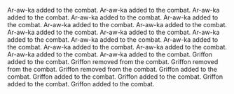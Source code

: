 Ar-aw-ka added to the combat.
Ar-aw-ka added to the combat.
Ar-aw-ka added to the combat.
Ar-aw-ka added to the combat.
Ar-aw-ka added to the combat.
Ar-aw-ka added to the combat.
Ar-aw-ka added to the combat.
Ar-aw-ka added to the combat.
Ar-aw-ka added to the combat.
Ar-aw-ka added to the combat.
Ar-aw-ka added to the combat.
Ar-aw-ka added to the combat.
Ar-aw-ka added to the combat.
Ar-aw-ka added to the combat.
Ar-aw-ka added to the combat.
Ar-aw-ka added to the combat.
Griffon added to the combat.
Griffon removed from the combat.
Griffon removed from the combat.
Griffon removed from the combat.
Griffon added to the combat.
Griffon added to the combat.
Griffon added to the combat.
Griffon added to the combat.
Griffon added to the combat.
